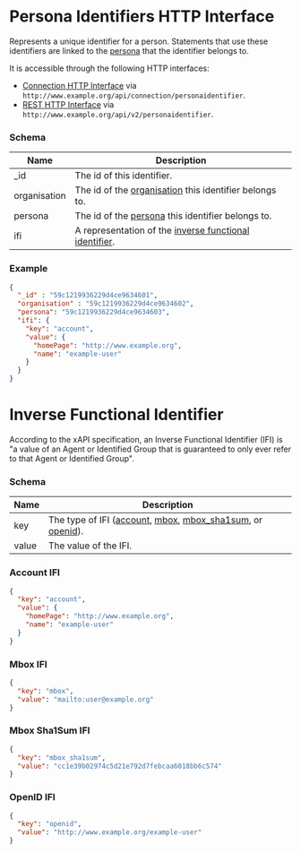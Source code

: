 ---
---

# Persona Identifiers HTTP Interface

Represents a unique identifier for a person. Statements that use these identifiers are linked to the [persona](../http-personas) that the identifier belongs to.

It is accessible through the following HTTP interfaces:

- [Connection HTTP Interface](../http-connection) via `http://www.example.org/api/connection/personaidentifier`.
- [REST HTTP Interface](../http-rest) via `http://www.example.org/api/v2/personaidentifier`.

### Schema

Name | Description
--- | ---
_id | The id of this identifier.
organisation | The id of the [organisation](../http-organisations) this identifier belongs to.
persona | The id of the [persona](../http-persona) this identifier belongs to.
ifi | A representation of the [inverse functional identifier](#inverse-functional-identifier).

### Example

```json
{
  "_id" : "59c1219936229d4ce9634601",
  "organisation" : "59c1219936229d4ce9634602",
  "persona": "59c1219936229d4ce9634603",
  "ifi": {
    "key": "account",
    "value": {
      "homePage": "http://www.example.org",
      "name": "example-user"
    }
  }
}
```

# Inverse Functional Identifier
According to the xAPI specification, an Inverse Functional Identifier (IFI) is "a value of an Agent or Identified Group that is guaranteed to only ever refer to that Agent or Identified Group".

### Schema

Name | Description
--- | ---
key | The type of IFI ([account](#account-ifi), [mbox](#mbox-ifi), [mbox_sha1sum](#mbox-sha1sum-ifi), or [openid](#openid-ifi)).
value | The value of the IFI.

### Account IFI

```json
{
  "key": "account",
  "value": {
    "homePage": "http://www.example.org",
    "name": "example-user"
  }
}
```

### Mbox IFI

```json
{
  "key": "mbox",
  "value": "mailto:user@example.org"
}
```

### Mbox Sha1Sum IFI

```json
{
  "key": "mbox_sha1sum",
  "value": "cc1e39b02974c5d21e792d7febcaa6018bb6c574"
}
```

### OpenID IFI

```json
{
  "key": "openid",
  "value": "http://www.example.org/example-user"
}
```
